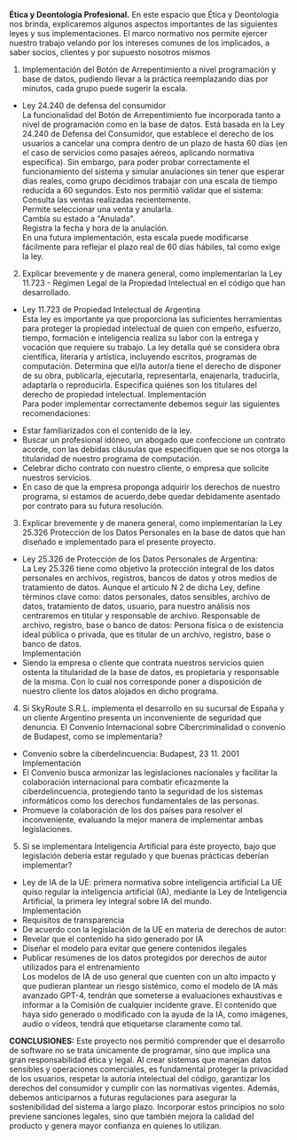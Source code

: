 **Ética y Deontología Profesional.**
En este espacio que Ética y Deontología nos brinda, explicaremos algunos aspectos importantes de las siguientes leyes y sus implementaciones. El marco normativo nos permite ejercer nuestro trabajo velando por los intereses comunes de los implicados, a saber socios, clientes y por supuesto nosotros mismos  

1. Implementación del Botón de Arrepentimiento a nivel programación y base de datos, pudiendo llevar a la práctica reemplazando días por minutos, cada grupo puede sugerir la escala.
- Ley 24.240 de defensa del consumidor  
La funcionalidad del Botón de Arrepentimiento fue incorporada tanto a nivel de programación como en la base de datos. Está basada en la Ley 24.240 de Defensa del Consumidor, que establece el derecho de los usuarios a cancelar una compra dentro de un plazo de hasta 60 días (en el caso de servicios como pasajes aéreos, aplicando normativa específica). Sin embargo, para poder probar correctamente el funcionamiento del sistema y simular anulaciones sin tener que esperar días reales, como grupo decidimos trabajar con una escala de tiempo reducida a 60 segundos. Esto nos permitió validar que el sistema:
Consulta las ventas realizadas recientemente.  
Permite seleccionar una venta y anularla.  
Cambia su estado a "Anulada".  
Registra la fecha y hora de la anulación.  
En una futura implementación, esta escala puede modificarse fácilmente para reflejar el plazo real de 60 días hábiles, tal como exige la ley.


2. Explicar brevemente y de manera general, como implementarían la Ley 11.723 - Régimen Legal de la Propiedad Intelectual en el código que han desarrollado.
- Ley 11.723 de Propiedad Intelectual de Argentina  
Esta ley es importante ya que proporciona las suficientes herramientas para proteger la propiedad intelectual de quien con empeño, esfuerzo, tiempo, formación e inteligencia realiza su labor con la entrega y vocación que requiere su trabajo. La ley detalla qué se considera obra científica, literaria y artística, incluyendo escritos, programas de computación. Determina que el/la autor/a tiene el derecho de disponer de su obra, publicarla, ejecutarla, representarla, enajenarla, traducirla, adaptarla o reproducirla. Especifica quiénes son los titulares del derecho de propiedad intelectual.
Implementación  
Para poder implementar correctamente debemos seguir las siguientes recomendaciones: 
* Estar familiarizados con el contenido de la ley.
* Buscar un profesional idóneo, un abogado que confeccione un contrato acorde, con las debidas cláusulas que especifiquen que se nos otorga la titularidad de nuestro programa de computación.
* Celebrar dicho contrato con nuestro cliente, o empresa que solicite nuestros servicios. 
* En caso de que la empresa proponga adquirir los derechos de nuestro programa, si estamos de acuerdo,debe quedar debidamente asentado por contrato para su futura resolución.


3. Explicar brevemente y de manera general, como implementarían la Ley 25.326 Protección de los Datos Personales en la base de datos que han diseñado e implementado para el presente proyecto.
* Ley 25.326 de Protección de los Datos Personales de Argentina:  
La Ley 25.326 tiene como objetivo la protección integral de los datos personales en archivos, registros, bancos de datos y otros medios de tratamiento de datos. Aunque el artículo N 2 de dicha Ley, define términos clave como: datos personales, datos sensibles, archivo de datos, tratamiento de datos, usuario, para nuestro análisis nos centraremos en titular y responsable de archivo. Responsable de archivo, registro, base o banco de datos: Persona física o de existencia ideal pública o privada, que es titular de un archivo, registro, base o banco de datos.  
Implementación 
* Siendo la empresa o cliente que contrata nuestros servicios quien ostenta la titularidad de la base de datos, es propietaria y responsable de la misma. Con lo cual nos corresponde poner a disposición de nuestro cliente los datos alojados en dicho programa. 


4. Si SkyRoute S.R.L. implementa el desarrollo en su sucursal de España y un cliente Argentino presenta un inconveniente de seguridad que denuncia. El Convenio Internacional sobre Cibercriminalidad o convenio de Budapest, como se implementaría?  
* Convenio sobre la ciberdelincuencia: Budapest, 23 11. 2001
Implementación  
* El Convenio busca armonizar las legislaciones nacionales y facilitar la colaboración internacional para combatir eficazmente la ciberdelincuencia, protegiendo tanto la seguridad de los sistemas informáticos como los derechos fundamentales de las personas.
* Promueve la colaboración de los dos países para resolver el inconveniente, evaluando la mejor manera de implementar ambas legislaciones. 


5. Si se implementara Inteligencia Artificial para éste proyecto, bajo que legislación debería estar regulado y que buenas prácticas deberían implementar?
* Ley de IA de la UE: primera normativa sobre inteligencia artificial
La UE quiso regular la inteligencia artificial (IA), mediante la Ley de Inteligencia Artificial, la primera ley integral sobre IA del mundo.  
Implementación  
* Requisitos de transparencia
* De acuerdo con la legislación de la UE en materia de derechos de autor:
* Revelar que el contenido ha sido generado por IA
* Diseñar el modelo para evitar que genere contenidos ilegales
* Publicar resúmenes de los datos protegidos por derechos de autor utilizados para el entrenamiento  
Los modelos de IA de uso general que cuenten con un alto impacto y que pudieran plantear un riesgo sistémico, como el modelo de IA más avanzado GPT-4, tendrán que someterse a evaluaciones exhaustivas e informar a la Comisión de cualquier incidente grave. El contenido que haya sido generado o modificado con la ayuda de la IA, como imágenes, audio o vídeos, tendrá que etiquetarse claramente como tal.


**CONCLUSIONES:**
Este proyecto nos permitió comprender que el desarrollo de software no se trata únicamente de programar, sino que implica una gran responsabilidad ética y legal. Al crear sistemas que manejan datos sensibles y operaciones comerciales, es fundamental proteger la privacidad de los usuarios, respetar la autoría intelectual del código, garantizar los derechos del consumidor y cumplir con las normativas vigentes. Además, debemos anticiparnos a futuras regulaciones para asegurar la sostenibilidad del sistema a largo plazo. Incorporar estos principios no solo previene sanciones legales, sino que también mejora la calidad del producto y genera mayor confianza en quienes lo utilizan.


